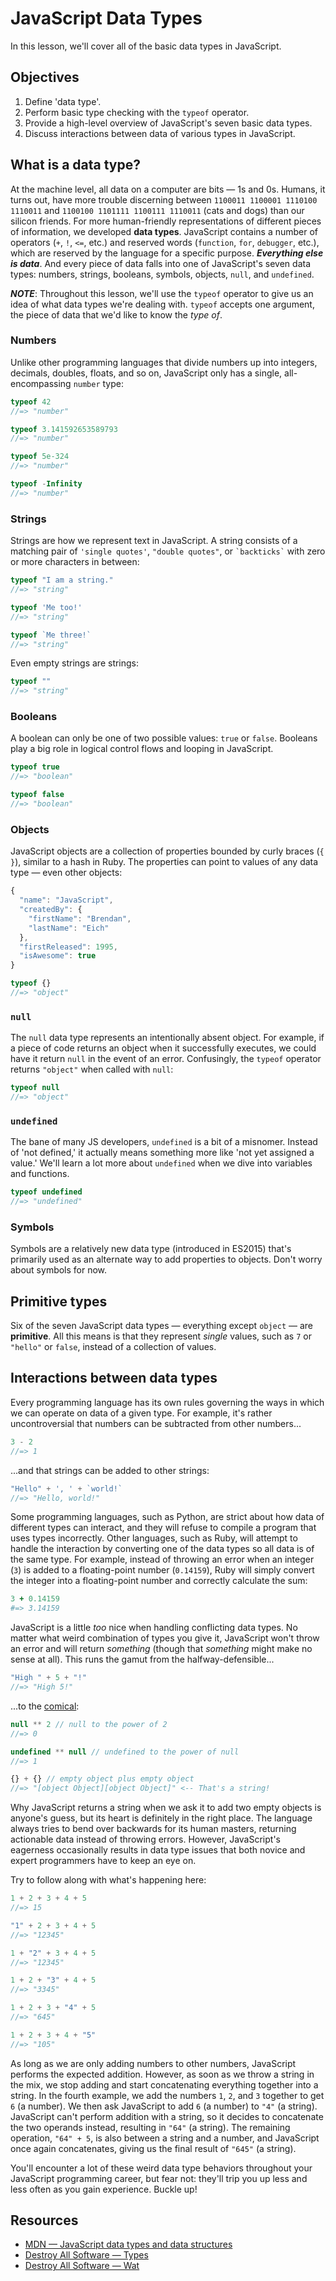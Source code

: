 # JavaScript Data Types
In this lesson, we'll cover all of the basic data types in JavaScript.

## Objectives
1. Define 'data type'.
2. Perform basic type checking with the `typeof` operator.
3. Provide a high-level overview of JavaScript's seven basic data types.
4. Discuss interactions between data of various types in JavaScript.

## What is a data type?
At the machine level, all data on a computer are bits — 1s and 0s. Humans, it turns out, have more trouble discerning between `1100011 1100001 1110100 1110011` and `1100100 1101111 1100111 1110011` (cats and dogs) than our silicon friends. For more human-friendly representations of different pieces of information, we developed **data types**. JavaScript contains a number of operators (`+`, `!`, `<=`, etc.) and reserved words (`function`, `for`, `debugger`, etc.), which are reserved by the language for a specific purpose. ***Everything else is data***. And every piece of data falls into one of JavaScript's seven data types: numbers, strings, booleans, symbols, objects, `null`, and `undefined`.

***NOTE***: Throughout this lesson, we'll use the `typeof` operator to give us an idea of what data types we're dealing with. `typeof` accepts one argument, the piece of data that we'd like to know the _type of_.

### Numbers
Unlike other programming languages that divide numbers up into integers, decimals, doubles, floats, and so on, JavaScript only has a single, all-encompassing `number` type:
```js
typeof 42
//=> "number"

typeof 3.141592653589793
//=> "number"

typeof 5e-324
//=> "number"

typeof -Infinity
//=> "number"
```

### Strings
Strings are how we represent text in JavaScript. A string consists of a matching pair of `'single quotes'`, `"double quotes"`, or `` `backticks` `` with zero or more characters in between:
```js
typeof "I am a string."
//=> "string"

typeof 'Me too!'
//=> "string"

typeof `Me three!`
//=> "string"
```

Even empty strings are strings:
```js
typeof ""
//=> "string"
```

### Booleans
A boolean can only be one of two possible values: `true` or `false`. Booleans play a big role in logical control flows and looping in JavaScript.
```js
typeof true
//=> "boolean"

typeof false
//=> "boolean"
```

### Objects
JavaScript objects are a collection of properties bounded by curly braces (`{ }`), similar to a hash in Ruby. The properties can point to values of any data type — even other objects:
```js
{
  "name": "JavaScript",
  "createdBy": {
    "firstName": "Brendan",
    "lastName": "Eich"
  },
  "firstReleased": 1995,
  "isAwesome": true
}

typeof {}
//=> "object"
```

### `null`
The `null` data type represents an intentionally absent object. For example, if a piece of code returns an object when it successfully executes, we could have it return `null` in the event of an error. Confusingly, the `typeof` operator returns `"object"` when called with `null`:
```js
typeof null
//=> "object"
```

### `undefined`
The bane of many JS developers, `undefined` is a bit of a misnomer. Instead of 'not defined,' it actually means something more like 'not yet assigned a value.' We'll learn a lot more about `undefined` when we dive into variables and functions.
```js
typeof undefined
//=> "undefined"
```

### Symbols
Symbols are a relatively new data type (introduced in ES2015) that's primarily used as an alternate way to add properties to objects. Don't worry about symbols for now.

## Primitive types
Six of the seven JavaScript data types — everything except `object` — are **primitive**. All this means is that they represent _single_ values, such as `7` or `"hello"` or `false`, instead of a collection of values.

## Interactions between data types
Every programming language has its own rules governing the ways in which we can operate on data of a given type. For example, it's rather uncontroversial that numbers can be subtracted from other numbers...

```js
3 - 2
//=> 1
```
...and that strings can be added to other strings:
```js
"Hello" + ', ' + `world!`
//=> "Hello, world!"
```

Some programming languages, such as Python, are strict about how data of different types can interact, and they will refuse to compile a program that uses types incorrectly. Other languages, such as Ruby, will attempt to handle the interaction by converting one of the data types so all data is of the same type. For example, instead of throwing an error when an integer (`3`) is added to a floating-point number (`0.14159`), Ruby will simply convert the integer into a floating-point number and correctly calculate the sum:

```ruby
3 + 0.14159
#=> 3.14159
```

JavaScript is a little _too_ nice when handling conflicting data types. No matter what weird combination of types you give it, JavaScript won't throw an error and will return _something_ (though that _something_ might make no sense at all). This runs the gamut from the halfway-defensible...

```js
"High " + 5 + "!"
//=> "High 5!"
```
...to the [comical][Wat]:
```js
null ** 2 // null to the power of 2
//=> 0

undefined ** null // undefined to the power of null
//=> 1

{} + {} // empty object plus empty object
//=> "[object Object][object Object]" <-- That's a string!
```

Why JavaScript returns a string when we ask it to add two empty objects is anyone's guess, but its heart is definitely in the right place. The language always tries to bend over backwards for its human masters, returning actionable data instead of throwing errors. However, JavaScript's eagerness occasionally results in data type issues that both novice and expert programmers have to keep an eye on.

Try to follow along with what's happening here:
```js
1 + 2 + 3 + 4 + 5
//=> 15

"1" + 2 + 3 + 4 + 5
//=> "12345"

1 + "2" + 3 + 4 + 5
//=> "12345"

1 + 2 + "3" + 4 + 5
//=> "3345"

1 + 2 + 3 + "4" + 5
//=> "645"

1 + 2 + 3 + 4 + "5"
//=> "105"
```

As long as we are only adding numbers to other numbers, JavaScript performs the expected addition. However, as soon as we throw a string in the mix, we stop adding and start concatenating everything together into a string. In the fourth example, we add the numbers `1`, `2`, and `3` together to get `6` (a number). We then ask JavaScript to add `6` (a number) to `"4"` (a string). JavaScript can't perform addition with a string, so it decides to concatenate the two operands instead, resulting in `"64"` (a string). The remaining operation, `"64" + 5`, is also between a string and a number, and JavaScript once again concatenates, giving us the final result of `"645"` (a string).

You'll encounter a lot of these weird data type behaviors throughout your JavaScript programming career, but fear not: they'll trip you up less and less often as you gain experience. Buckle up!

## Resources
- [MDN — JavaScript data types and data structures](https://developer.mozilla.org/en-US/docs/Web/JavaScript/Data_structures)
- [Destroy All Software — Types](https://www.destroyallsoftware.com/compendium/types?share_key=baf6b67369843fa2)
- [Destroy All Software — Wat][Wat]

[Wat]: https://www.destroyallsoftware.com/talks/wat
